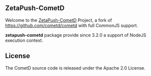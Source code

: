 ## ZetaPush-CometD

Welcome to the [ZetaPush-CometD](https://cometd.org) Project, a fork of https://github.com/cometd/cometd with full CommonJS support.

**zetapush-cometd** package provide since 3.2.0 a support of NodeJS execution context.

## License ##

The CometD source code is released under the Apache 2.0 License.
